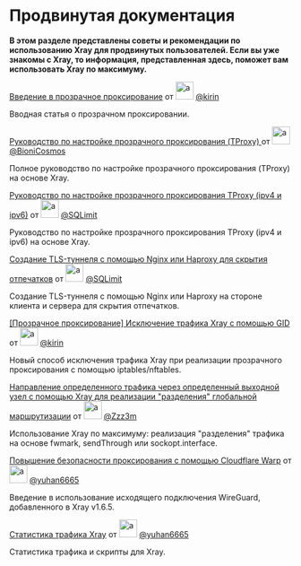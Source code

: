 #  Продвинутая документация

**В этом разделе представлены советы и рекомендации по использованию Xray для продвинутых пользователей. Если вы уже знакомы с Xray, то информация, представленная здесь, поможет вам использовать Xray по максимуму.**

[Введение в прозрачное проксирование](./transparent_proxy/transparent_proxy.md) от <img src="https://avatars2.githubusercontent.com/u/57820613?s=32" width="32" height="32" alt="a"/> [@kirin](https://github.com/kirin10000)

Вводная статья о прозрачном проксировании.

[Руководство по настройке прозрачного проксирования (TProxy) ](./tproxy.md) от <img src="https://avatars2.githubusercontent.com/u/41363844?s=32" width="32" height="32" alt="a"/> [@BioniCosmos](https://github.com/BioniCosmos)

Полное руководство по настройке прозрачного проксирования (TProxy) на основе Xray.

[Руководство по настройке прозрачного проксирования TProxy (ipv4 и ipv6)](./tproxy_ipv4_and_ipv6.md) от <img src="https://avatars.githubusercontent.com/u/110686480?s=32" width="32" height="32" alt="a"/> [@SQLimit](https://github.com/SQLimit)

Руководство по настройке прозрачного проксирования TProxy (ipv4 и ipv6) на основе Xray.

[Создание TLS-туннеля с помощью Nginx или Haproxy для скрытия отпечатков](./nginx_or_haproxy_tls_tunnel.md) от <img src="https://avatars.githubusercontent.com/u/110686480?s=32" width="32" height="32" alt="a"/> [@SQLimit](https://github.com/SQLimit)

Создание TLS-туннеля с помощью Nginx или Haproxy на стороне клиента и сервера для скрытия отпечатков.

[[Прозрачное проксирование] Исключение трафика Xray с помощью GID](./iptables_gid.md) от <img src="https://avatars2.githubusercontent.com/u/57820613?s=32" width="32" height="32" alt="a"/> [@kirin](https://github.com/kirin10000)

Новый способ исключения трафика Xray при реализации прозрачного проксирования с помощью iptables/nftables.

[Направление определенного трафика через определенный выходной узел с помощью Xray для реализации "разделения" глобальной маршрутизации](./redirect.md) от <img src="https://avatars.githubusercontent.com/u/28607089?s=32" width="32" height="32" alt="a"/> [@Zzz3m](https://github.com/Zzz3m)

Использование Xray по максимуму: реализация "разделения" трафика на основе fwmark, sendThrough или sockopt.interface.

[Повышение безопасности проксирования с помощью Cloudflare Warp](./warp.md) от <img src="https://avatars.githubusercontent.com/u/1588741?s=32" width="32" height="32" alt="a"/> [@yuhan6665](https://github.com/yuhan6665)

Введение в использование исходящего подключения WireGuard, добавленного в Xray v1.6.5.

[Статистика трафика Xray](./traffic_stats.md) от <img src="https://avatars.githubusercontent.com/u/1588741?s=32" width="32" height="32" alt="a"/> [@yuhan6665](https://github.com/yuhan6665)

Статистика трафика и скрипты для Xray.


